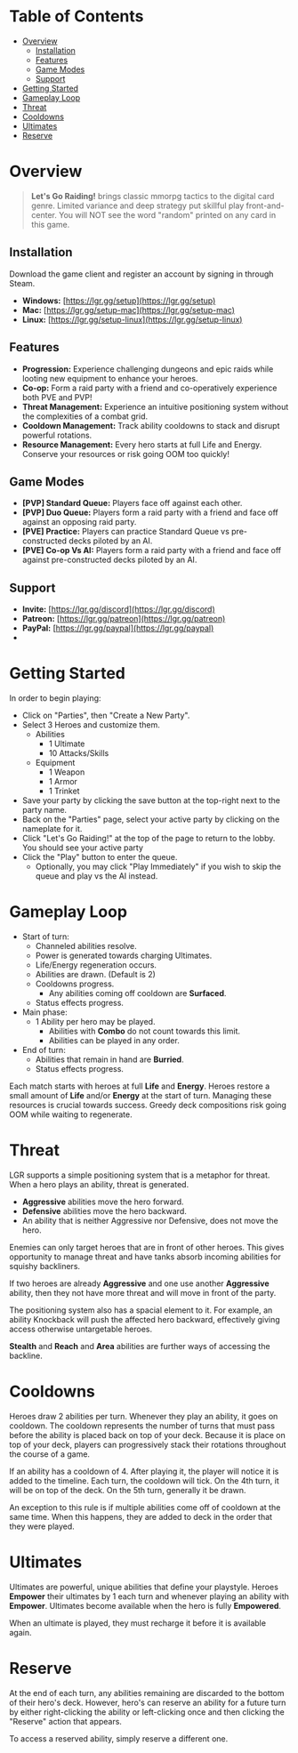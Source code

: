 # Table of Contents <!-- omit in toc -->
- [Overview](#overview)
  - [Installation](#installation)
  - [Features](#features)
  - [Game Modes](#game-modes)
  - [Support](#support)
- [Getting Started](#getting-started)
- [Gameplay Loop](#gameplay-loop)
- [Threat](#threat)
- [Cooldowns](#cooldowns)
- [Ultimates](#ultimates)
- [Reserve](#reserve)

# Overview
> **Let's Go Raiding!** brings classic mmorpg tactics to the digital card genre. Limited variance and deep strategy put skillful play front-and-center. You will NOT see the word "random" printed on any card in this game.

## Installation
Download the game client and register an account by signing in through Steam.
- **Windows:** [https://lgr.gg/setup](https://lgr.gg/setup)
- **Mac:** [https://lgr.gg/setup-mac](https://lgr.gg/setup-mac)
- **Linux:** [https://lgr.gg/setup-linux](https://lgr.gg/setup-linux)

## Features
- **Progression:** Experience challenging dungeons and epic raids while looting new equipment to enhance your heroes.
- **Co-op:** Form a raid party with a friend and co-operatively experience both PVE and PVP!
- **Threat Management:** Experience an intuitive positioning system without the complexities of a combat grid.
- **Cooldown Management:** Track ability cooldowns to stack and disrupt powerful rotations.
- **Resource Management:** Every hero starts at full Life and Energy. Conserve your resources or risk going OOM too quickly!

## Game Modes
- **[PVP] Standard Queue:** Players face off against each other.
- **[PVP] Duo Queue:** Players form a raid party with a friend and face off against an opposing raid party.
- **[PVE] Practice:** Players can practice Standard Queue vs pre-constructed decks piloted by an AI.
- **[PVE] Co-op Vs AI:** Players form a raid party with a friend and face off against pre-constructed decks piloted by an AI.

## Support
- **Invite:** [https://lgr.gg/discord](https://lgr.gg/discord)
- **Patreon:** [https://lgr.gg/patreon](https://lgr.gg/patreon)
- **PayPal:** [https://lgr.gg/paypal](https://lgr.gg/paypal)
- 
# Getting Started
In order to begin playing:
- Click on "Parties", then "Create a New Party".
- Select 3 Heroes and customize them.
  - Abilities
    - 1 Ultimate
    - 10 Attacks/Skills
  - Equipment
    - 1 Weapon
    - 1 Armor
    - 1 Trinket
- Save your party by clicking the save button at the top-right next to the party name.
- Back on the "Parties" page, select your active party by clicking on the nameplate for it.
- Click "Let's Go Raiding!" at the top of the page to return to the lobby. You should see your active party
- Click the "Play" button to enter the queue.
  - Optionally, you may click "Play Immediately" if you wish to skip the queue and play vs the AI instead.

# Gameplay Loop
- Start of turn:
  - Channeled abilities resolve.
  - Power is generated towards charging Ultimates.
  - Life/Energy regeneration occurs.
  - Abilities are drawn. (Default is 2)
  - Cooldowns progress.
    - Any abilities coming off cooldown are **Surfaced**.
  - Status effects progress.
- Main phase:
  - 1 Ability per hero may be played.
    - Abilities with **Combo** do not count towards this limit.
    - Abilities can be played in any order.
- End of turn:
  - Abilities that remain in hand are **Burried**.
  - Status effects progress.

Each match starts with heroes at full **Life** and **Energy**. Heroes restore a small amount of **Life** and/or **Energy** at the start of turn. Managing these resources is crucial towards success. Greedy deck compositions risk going OOM while waiting to regenerate.

# Threat
LGR supports a simple positioning system that is a metaphor for threat.
When a hero plays an ability, threat is generated.
- **Aggressive** abilities move the hero forward.
- **Defensive** abilities move the hero backward.
- An ability that is neither Aggressive nor Defensive, does not move the hero.

Enemies can only target heroes that are in front of other heroes. This gives opportunity to manage threat and have tanks absorb incoming abilities for squishy backliners.

If two heroes are already **Aggressive** and one use another **Aggressive** ability, then they not have more threat and will move in front of the party.

The positioning system also has a spacial element to it. For example, an ability Knockback will push the affected hero backward, effectively giving access otherwise untargetable heroes.

**Stealth** and **Reach** and **Area** abilities are further ways of accessing the backline.

# Cooldowns
Heroes draw 2 abilities per turn. Whenever they play an ability, it goes on cooldown. The cooldown represents the number of turns that must pass before the ability is placed back on top of your deck. Because it is place on top of your deck, players can progressively stack their rotations throughout the course of a game.

If an ability has a cooldown of 4. After playing it, the player will notice it is added to the timeline. Each turn, the cooldown will tick. On the 4th turn, it will be on top of the deck. On the 5th turn, generally it be drawn.

An exception to this rule is if multiple abilities come off of cooldown at the same time. When this happens, they are added to deck in the order that they were played.

# Ultimates
Ultimates are powerful, unique abilities that define your playstyle. Heroes **Empower** their ultimates by 1 each turn and whenever playing an ability with **Empower**. Ultimates become available when the hero is fully **Empowered**.

When an ultimate is played, they must recharge it before it is available again.

# Reserve
At the end of each turn, any abilities remaining are discarded to the bottom of their hero's deck. However, hero's can reserve an ability for a future turn by either right-clicking the ability or left-clicking once and then clicking the "Reserve" action that appears.

To access a reserved ability, simply reserve a different one.
